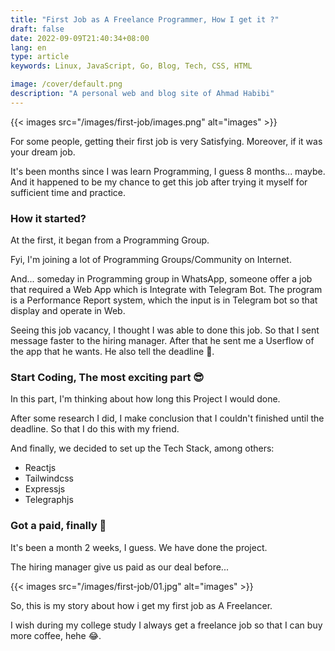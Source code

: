 ```yaml
---
title: "First Job as A Freelance Programmer, How I get it ?"
draft: false
date: 2022-09-09T21:40:34+08:00
lang: en
type: article
keywords: Linux, JavaScript, Go, Blog, Tech, CSS, HTML

image: /cover/default.png
description: "A personal web and blog site of Ahmad Habibi"
---
```


{{< images src="/images/first-job/images.png" alt="images" >}}

For some people, getting their first job is very Satisfying. Moreover, if it was your dream job.

It's been months since I was learn Programming, I guess 8 months... maybe. And it happened to be my chance to get this job after trying it myself for sufficient time and practice.

### How it started?

At the first, it began from a Programming Group.

Fyi, I'm joining a lot of Programming Groups/Community on Internet.

And... someday in Programming group in WhatsApp, someone offer a job that required a Web App which is Integrate with Telegram Bot. The program is a Performance Report system, which the input is in Telegram bot so that display and operate in Web.

Seeing this job vacancy, I thought I was able to done this job. So that I sent message faster to the hiring manager. After that he sent me a Userflow of the app that he wants. He also tell the deadline 🥵.

### Start Coding, The most exciting part 😎

In this part, I'm thinking about how long this Project I would done.

After some research I did, I make conclusion that I couldn't finished until the deadline. So that I do this with my friend.

And finally, we decided to set up the Tech Stack, among others:

* Reactjs
* Tailwindcss
* Expressjs
* Telegraphjs

### Got a paid, finally 🥳

It's been a month 2 weeks, I guess. We have done the project.

The hiring manager give us paid as our deal before...

{{< images src="/images/first-job/01.jpg" alt="images" >}}

So, this is my story about how i get my first job as A Freelancer.

I wish during my college study I always get a freelance job so that I can buy more coffee, hehe 😂.
